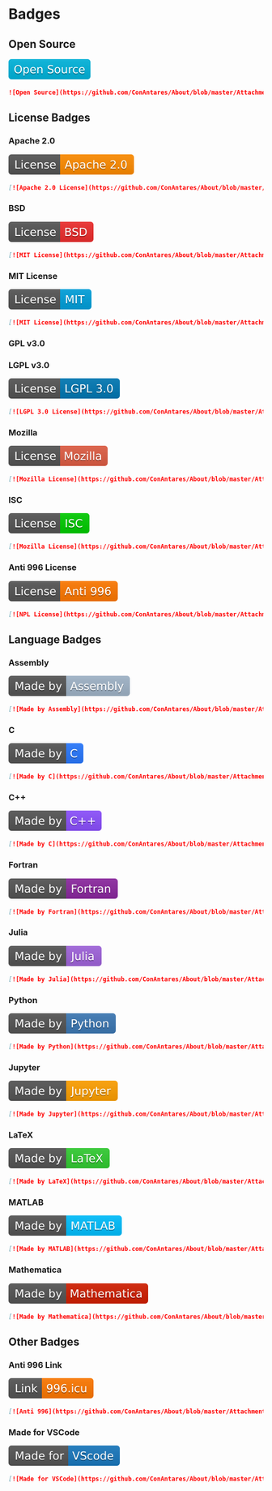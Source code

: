 # Badges

## Open Source

![Open Source](https://github.com/ConAntares/About/blob/master/Attachments/OpenSource.svg)

```markdown
![Open Source](https://github.com/ConAntares/About/blob/master/Attachments/OpenSource.svg)
```

## License Badges

### Apache 2.0

[![Apache 2.0 License](https://github.com/ConAntares/About/blob/master/Attachments/LicenseApache2.0.svg)](https://www.apache.org/licenses/LICENSE-2.0)

```markdown
[![Apache 2.0 License](https://github.com/ConAntares/About/blob/master/Attachments/LicenseApache2.0.svg)](https://www.apache.org/licenses/LICENSE-2.0)
```

### BSD

[![MIT License](https://github.com/ConAntares/About/blob/master/Attachments/LicenseBSD.svg)](https://www.freebsd.org/copyright/freebsd-license.html)

```markdown
[![MIT License](https://github.com/ConAntares/About/blob/master/Attachments/LicenseBSD.svg)](https://www.freebsd.org/copyright/freebsd-license.html)
```

### MIT License

[![MIT License](https://github.com/ConAntares/About/blob/master/Attachments/LicenseMIT.svg)](https://opensource.org/licenses/mit-license.php)

```markdown
[![MIT License](https://github.com/ConAntares/About/blob/master/Attachments/LicenseMIT.svg)](https://opensource.org/licenses/mit-license.php)
```

### GPL v3.0

### LGPL v3.0

[![LGPL 3.0 License](https://github.com/ConAntares/About/blob/master/Attachments/LicenseLGPL3.0.svg)](https://www.gnu.org/licenses/lgpl-3.0)

```markdown
[![LGPL 3.0 License](https://github.com/ConAntares/About/blob/master/Attachments/LicenseLGPL3.0.svg)](https://www.gnu.org/licenses/lgpl-3.0)
```

### Mozilla

[![Mozilla License](https://github.com/ConAntares/About/blob/master/Attachments/LicenseMozilla.svg)](https://www.mozilla.org/en-US/MPL/)

```markdown
[![Mozilla License](https://github.com/ConAntares/About/blob/master/Attachments/LicenseMozilla.svg)](https://www.mozilla.org/en-US/MPL/)
```

### ISC

[![Mozilla License](https://github.com/ConAntares/About/blob/master/Attachments/LicenseISC.svg)](https://opensource.org/licenses/ISC)

```markdown
[![Mozilla License](https://github.com/ConAntares/About/blob/master/Attachments/LicenseISC.svg)](https://opensource.org/licenses/ISC)
```

### Anti 996 License

[![NPL License](https://github.com/ConAntares/About/blob/master/Attachments/LicenseNPL.svg)](https://github.com/996icu/996.ICU/blob/master/LICENSE)

```markdown
[![NPL License](https://github.com/ConAntares/About/blob/master/Attachments/LicenseNPL.svg)](https://github.com/996icu/996.ICU/blob/master/LICENSE)
```

## Language Badges

### Assembly

[![Made by Assembly](https://github.com/ConAntares/About/blob/master/Attachments/MadebyAssembly.svg)](https://en.wikipedia.org/wiki/Assembly_language)

```markdown
[![Made by Assembly](https://github.com/ConAntares/About/blob/master/Attachments/MadebyAssembly.svg)](https://en.wikipedia.org/wiki/Assembly_language)
```

### C

[![Made by C](https://github.com/ConAntares/About/blob/master/Attachments/MadebyC.svg)](https://en.wikipedia.org/wiki/C_(programming_language))

```markdown
[![Made by C](https://github.com/ConAntares/About/blob/master/Attachments/MadebyC.svg)](https://en.wikipedia.org/wiki/C_(programming_language))
```

### C++

[![Made by C](https://github.com/ConAntares/About/blob/master/Attachments/MadebyCpp.svg)](https://en.wikipedia.org/wiki/C%2B%2B)

```markdown
[![Made by C](https://github.com/ConAntares/About/blob/master/Attachments/MadebyCpp.svg)](https://en.wikipedia.org/wiki/C%2B%2B)
```

### Fortran

[![Made by Fortran](https://github.com/ConAntares/About/blob/master/Attachments/MadebyFortran.svg)](http://www.fortran.com/)

```markdown
[![Made by Fortran](https://github.com/ConAntares/About/blob/master/Attachments/MadebyFortran.svg)](http://www.fortran.com/)
```

### Julia

[![Made by Julia](https://github.com/ConAntares/About/blob/master/Attachments/MadebyJulia.svg)](https://julialang.org/)

```markdown
[![Made by Julia](https://github.com/ConAntares/About/blob/master/Attachments/MadebyJulia.svg)](https://julialang.org/)
```

### Python

[![Made by Python](https://github.com/ConAntares/About/blob/master/Attachments/MadebyPython.svg)](https://www.python.org/)

```markdown
[![Made by Python](https://github.com/ConAntares/About/blob/master/Attachments/MadebyPython.svg)](https://www.python.org/)
```

### Jupyter

[![Made by Jupyter](https://github.com/ConAntares/About/blob/master/Attachments/MadebyJupyter.svg)](https://jupyter.org/)

```markdown
[![Made by Jupyter](https://github.com/ConAntares/About/blob/master/Attachments/MadebyJupyter.svg)](https://jupyter.org/)
```

### LaTeX

[![Made by LaTeX](https://github.com/ConAntares/About/blob/master/Attachments/MadebyLaTeX.svg)](https://www.latex-project.org/)

```markdown
[![Made by LaTeX](https://github.com/ConAntares/About/blob/master/Attachments/MadebyLaTeX.svg)](https://www.latex-project.org/)
```

### MATLAB

[![Made by MATLAB](https://github.com/ConAntares/About/blob/master/Attachments/MadebyMATLAB.svg)](https://www.mathworks.com/)

```markdown
[![Made by MATLAB](https://github.com/ConAntares/About/blob/master/Attachments/MadebyMATLAB.svg)](https://www.mathworks.com/)
```

### Mathematica

[![Made by Mathematica](https://github.com/ConAntares/About/blob/master/Attachments/MadebyMathematica.svg)](http://www.wolfram.com/)

```markdown
[![Made by Mathematica](https://github.com/ConAntares/About/blob/master/Attachments/MadebyMathematica.svg)](http://www.wolfram.com/)
```

## Other Badges

### Anti 996 Link

[![Anti 996](https://github.com/ConAntares/About/blob/master/Attachments/LinkNPL.svg)](https://996.icu)

```markdown
[![Anti 996](https://github.com/ConAntares/About/blob/master/Attachments/LinkNPL.svg)](https://996.icu)
```

### Made for VSCode

[![Made for VSCode](https://github.com/ConAntares/About/blob/master/Attachments/MadeforVSCode.svg)](https://code.visualstudio.com/)

```markdown
[![Made for VSCode](https://github.com/ConAntares/About/blob/master/Attachments/MadeforVSCode.svg)](https://code.visualstudio.com/)
```